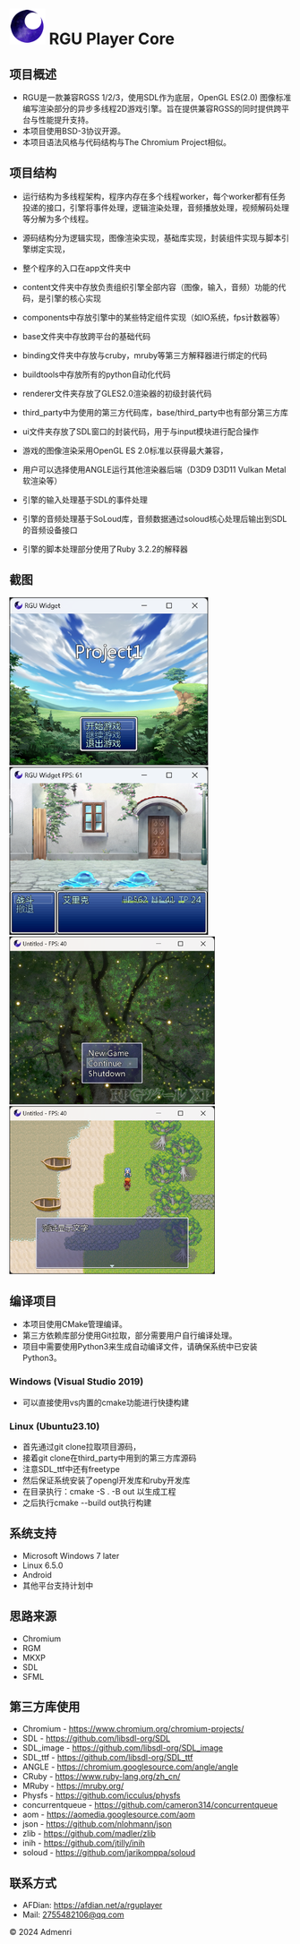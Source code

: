 ﻿# ![Logo](app/resources/rgu_favicon_64.png) RGU Player Core

## 项目概述

- RGU是一款兼容RGSS 1/2/3，使用SDL作为底层，OpenGL ES(2.0) 图像标准编写渲染部分的异步多线程2D游戏引擎。旨在提供兼容RGSS的同时提供跨平台与性能提升支持。
- 本项目使用BSD-3协议开源。
- 本项目语法风格与代码结构与The Chromium Project相似。

## 项目结构

- 运行结构为多线程架构，程序内存在多个线程worker，每个worker都有任务投递的接口，引擎将事件处理，逻辑渲染处理，音频播放处理，视频解码处理等分解为多个线程。

- 源码结构分为逻辑实现，图像渲染实现，基础库实现，封装组件实现与脚本引擎绑定实现，
- 整个程序的入口在app文件夹中
- content文件夹中存放负责组织引擎全部内容（图像，输入，音频）功能的代码，是引擎的核心实现
- components中存放引擎中的某些特定组件实现（如IO系统，fps计数器等）
- base文件夹中存放跨平台的基础代码
- binding文件夹中存放与cruby，mruby等第三方解释器进行绑定的代码
- buildtools中存放所有的python自动化代码
- renderer文件夹存放了GLES2.0渲染器的初级封装代码
- third_party中为使用的第三方代码库，base/third_party中也有部分第三方库
- ui文件夹存放了SDL窗口的封装代码，用于与input模块进行配合操作

- 游戏的图像渲染采用OpenGL ES 2.0标准以获得最大兼容，
- 用户可以选择使用ANGLE运行其他渲染器后端（D3D9 D3D11 Vulkan Metal 软渲染等）
- 引擎的输入处理基于SDL的事件处理
- 引擎的音频处理基于SoLoud库，音频数据通过soloud核心处理后输出到SDL的音频设备接口
- 引擎的脚本处理部分使用了Ruby 3.2.2的解释器

## 截图

<img src="app/test/1.png" height="300">

<img src="app/test/2.png" height="300">

<img src="app/test/3.png" height="300">

<img src="app/test/4.png" height="300">

## 编译项目

 - 本项目使用CMake管理编译。
 - 第三方依赖库部分使用Git拉取，部分需要用户自行编译处理。
 - 项目中需要使用Python3来生成自动编译文件，请确保系统中已安装Python3。

### Windows (Visual Studio 2019)
 - 可以直接使用vs内置的cmake功能进行快捷构建

### Linux (Ubuntu23.10)
 - 首先通过git clone拉取项目源码，
 - 接着git clone在third_party中用到的第三方库源码
 - 注意SDL_ttf中还有freetype
 - 然后保证系统安装了opengl开发库和ruby开发库
 - 在目录执行：cmake -S . -B out 以生成工程
 - 之后执行cmake --build out执行构建

## 系统支持

- Microsoft Windows 7 later
- Linux 6.5.0
- Android
- 其他平台支持计划中

## 思路来源

- Chromium
- RGM
- MKXP
- SDL
- SFML

## 第三方库使用

- Chromium - https://www.chromium.org/chromium-projects/
- SDL - https://github.com/libsdl-org/SDL
- SDL_image - https://github.com/libsdl-org/SDL_image
- SDL_ttf - https://github.com/libsdl-org/SDL_ttf
- ANGLE - https://chromium.googlesource.com/angle/angle
- CRuby - https://www.ruby-lang.org/zh_cn/
- MRuby - https://mruby.org/
- Physfs - https://github.com/icculus/physfs
- concurrentqueue - https://github.com/cameron314/concurrentqueue
- aom - https://aomedia.googlesource.com/aom
- json - https://github.com/nlohmann/json
- zlib - https://github.com/madler/zlib
- inih - https://github.com/jtilly/inih
- soloud - https://github.com/jarikomppa/soloud

## 联系方式

- AFDian: https://afdian.net/a/rguplayer
- Mail: 2755482106@qq.com

© 2024 Admenri